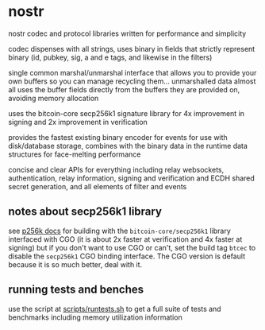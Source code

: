 # nostr

nostr codec and protocol libraries written for performance and simplicity

codec dispenses with all strings, uses binary in fields that strictly 
represent binary (id, pubkey, sig, a and e tags, and likewise in the filters)

single common marshal/unmarshal interface that allows you to provide your 
own buffers so you can manage recycling them... unmarshalled data almost all 
uses the buffer fields directly from the buffers they are provided on, 
avoiding memory allocation

uses the bitcoin-core secp256k1 signature library for 4x improvement in 
signing and 2x improvement in verification

provides the fastest existing binary encoder for events for use with 
disk/database storage, combines with the binary data in the runtime data 
structures for face-melting performance

concise and clear APIs for everything including relay websockets, 
authentication, relay information, signing and verification and ECDH shared 
secret generation, and all elements of filter and events

## notes about secp256k1 library

see [p256k docs](crypto/p256k/README.md) for building with the 
`bitcoin-core/secp256k1` library interfaced with CGO (it is about 2x faster 
at verification and 4x faster at signing) but if you don't want to use CGO 
or can't, set the build tag `btcec` to disable the `secp256k1` CGO binding 
interface. The CGO version is default because it is so much better, deal 
with it.

## running tests and benches

use the script at [scripts/runtests.sh](scripts/runtests.sh) to get a full suite of tests and 
benchmarks including memory utilization information
